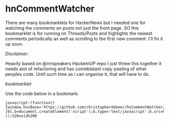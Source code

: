 hnCommentWatcher
===============

There are many bookmarklets for HackerNews but I needed one for watching the comments on posts not just the front page. SO this bookmarklet is for running on Threads/Posts and highlights the newest comments periodically as well as scrolling to the first new comment. I'll fix it up soon.

*Disclaimer:*

Heavily based on @mrspeakers HackemUP repo
I just threw this together it needs alot of refactoring and has comeblatant copy pasting of other peoples code. Until such time as i can organise it, that will have to do.


*bookmarklet*

Use the code below in a bookmark:

    javascript:(function(){window.hncBase='https://github.com/christopherdebeer/hnCommentWatcher/raw/master/';var%20a=document.getElementsByTagName('head')[0],b=document.createElement('script');b.type='text/javascript';b.src=hncBase+'hnCW.js?'+Math.floor(Math.random()*99999);a.appendChild(b);})();%20void%200
